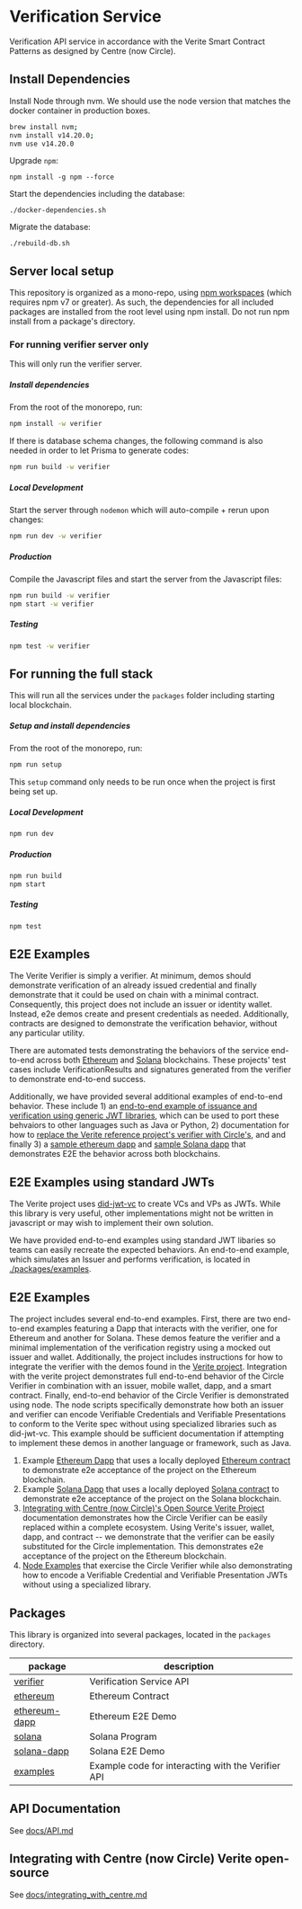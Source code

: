 # Verification Service

Verification API service in accordance with the Verite Smart Contract Patterns as designed by Centre (now Circle).

## Install Dependencies

Install Node through nvm. We should use the node version that matches the docker container in production boxes.

```bash
brew install nvm;
nvm install v14.20.0;
nvm use v14.20.0
````

Upgrade `npm`:

`npm install -g npm --force`

Start the dependencies including the database:

`./docker-dependencies.sh`

Migrate the database:

`./rebuild-db.sh`

## Server local setup

This repository is organized as a mono-repo, using [npm workspaces](https://docs.npmjs.com/cli/v7/using-npm/workspaces) (which requires npm v7 or greater).
As such, the dependencies for all included packages are installed from the root level using npm install. Do not run npm install from a package's directory.

### For running verifier server only
This will only run the verifier server.

##### Install dependencies
From the root of the monorepo, run:
```sh
npm install -w verifier
```

If there is database schema changes, the following command is also needed in order to let Prisma to  generate codes:
```sh
npm run build -w verifier
```

##### Local Development
Start the server through `nodemon` which will auto-compile + rerun upon changes:
```sh
npm run dev -w verifier
```

##### Production
Compile the Javascript files and start the server from the Javascript files:
```sh
npm run build -w verifier
npm start -w verifier
```

##### Testing
```sh
npm test -w verifier
```

## For running the full stack
This will run all the services under the `packages` folder including starting local blockchain.

##### Setup and install dependencies
From the root of the monorepo, run:
```sh
npm run setup
```

This `setup` command only needs to be run once when the project is first being set up.

##### Local Development

```sh
npm run dev
```

##### Production

```sh
npm run build
npm start
```

##### Testing

```sh
npm test
```

## E2E Examples

The Verite Verifier is simply a verifier. At minimum, demos should demonstrate verification of an already issued credential and finally demonstrate that it could be used on chain with a minimal contract. Consequently, this project does not include an issuer or identity wallet. Instead, e2e demos create and present credentials as needed. Additionally, contracts are designed to demonstrate the verification behavior, without any particular utility.

There are automated tests demonstrating the behaviors of the service end-to-end across both [Ethereum](https://github.com/circlefin/verifier/tree/master/packages/ethereum) and [Solana](https://github.com/circlefin/verifier/tree/master/packages/solana) blockchains. These projects' test cases include VerificationResults and signatures generated from the verifier to demonstrate end-to-end success.

Additionally, we have provided several additional examples of end-to-end behavior. These include 1) an [end-to-end example of issuance and verification using generic JWT libraries](https://github.com/circlefin/verifier/tree/master/packages/examples), which can be used to port these behvaiors to other languages such as Java or Python, 2) documentation for how to [replace the Verite reference project's verifier with Circle's](https://github.com/circlefin/verifier/blob/master/docs/integrating_with_centre.md), and and finally 3) a [sample ethereum dapp](https://github.com/circlefin/verifier/tree/master/packages/ethereum-dapp) and [sample Solana dapp](https://github.com/circlefin/verifier/tree/master/packages/solana-dapp) that demonstrates E2E the behavior across both blockchains.

## E2E Examples using standard JWTs

The Verite project uses [did-jwt-vc](https://github.com/decentralized-identity/did-jwt-vc) to create VCs and VPs as JWTs. While this library is very useful, other implementations might not be written in javascript or may wish to implement their own solution.

We have provided end-to-end examples using standard JWT libaries so teams can easily recreate the expected behaviors. An end-to-end example, which simulates an Issuer and performs verification, is located in [./packages/examples](https://github.com/circlefin/verifier/tree/master/packages/examples).

## E2E Examples

The project includes several end-to-end examples. First, there are two end-to-end examples featuring a Dapp that interacts with the verifier, one for Ethereum and another for Solana. These demos feature the verifier and a minimal implementation of the verification registry using a mocked out issuer and wallet. Additionally, the project includes instructions for how to integrate the verifier with the demos found in the [Verite project](https://github.com/centrehq/verite). Integration with the verite project demonstrates full end-to-end behavior of the Circle Verifier in combination with an issuer, mobile wallet, dapp, and a smart contract. Finally, end-to-end behavior of the Circle Verifier is demonstrated using node. The node scripts specifically demonstrate how both an issuer and verifier can encode Verifiable Credentials and Verifiable Presentations to conform to the Verite spec without using specialized libraries such as did-jwt-vc. This example should be sufficient documentation if attempting to implement these demos in another language or framework, such as Java.

1. Example [Ethereum Dapp](https://github.com/circlefin/verifier/tree/master/packages/ethereum-dapp) that uses a locally deployed [Ethereum contract](https://github.com/circlefin/verifier/tree/master/packages/ethereum) to demonstrate e2e acceptance of the project on the Ethereum blockchain.
1. Example [Solana Dapp](https://github.com/circlefin/verifier/tree/master/packages/solana-dapp) that uses a locally deployed [Solana contract](https://github.com/circlefin/verifier/tree/master/packages/solana) to demonstrate e2e acceptance of the project on the Solana blockchain.
1. [Integrating with Centre (now Circle)'s Open Source Verite Project](https://github.com/circlefin/verifier/blob/master/docs/integrating_with_centre.md) documentation demonstrates how the Circle Verifier can be easily replaced within a complete ecosystem. Using Verite's issuer, wallet, dapp, and contract -- we demonstrate that the verifier can be easily substituted for the Circle implementation. This demonstrates e2e acceptance of the project on the Ethereum blockchain.
1. [Node Examples](https://github.com/circlefin/verifier/tree/master/packages/examples) that exercise the Circle Verifier while also demonstrating how to encode a Verifiable Credential and Verifiable Presentation JWTs without using a specialized library.

## Packages

This library is organized into several packages, located in the `packages` directory.

| package                                                                                          | description                                        |
| ------------------------------------------------------------------------------------------------ | -------------------------------------------------- |
| [verifier](https://github.com/circlefin/verifier/tree/master/packages/verifier)                  | Verification Service API                           |
| [ethereum](https://github.com/circlefin/verifier/tree/master/packages/ethereum)                  | Ethereum Contract                                  |
| [ethereum-dapp](https://github.com/circlefin/verifier/tree/master/packages/ethereum-dapp)        | Ethereum E2E Demo                                  |
| [solana](https://github.com/circlefin/verifier/tree/master/packages/solana)                      | Solana Program                                     |
| [solana-dapp](https://github.com/circlefin/verifier/tree/master/packages/solana-dapp)            | Solana E2E Demo                                    |
| [examples](https://github.com/circlefin/verifier/tree/master/packages/examples)                  | Example code for interacting with the Verifier API |

## API Documentation

See [docs/API.md](https://github.com/circlefin/verifier/tree/master/docs/API.md)

## Integrating with Centre (now Circle) Verite open-source

See [docs/integrating_with_centre.md](https://github.com/circlefin/verifier/tree/master/docs/integrating_with_centre.md)
